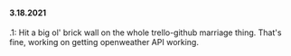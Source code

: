 #### 3.18.2021

.1: Hit a big ol' brick wall on the whole trello-github marriage thing. That's fine, working on getting openweather API working. 
